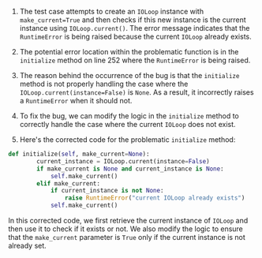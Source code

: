 1. The test case attempts to create an `IOLoop` instance with `make_current=True` and then checks if this new instance is the current instance using `IOLoop.current()`. The error message indicates that the `RuntimeError` is being raised because the current `IOLoop` already exists.

2. The potential error location within the problematic function is in the `initialize` method on line 252 where the `RuntimeError` is being raised.

3. The reason behind the occurrence of the bug is that the `initialize` method is not properly handling the case where the `IOLoop.current(instance=False)` is `None`. As a result, it incorrectly raises a `RuntimeError` when it should not.

4. To fix the bug, we can modify the logic in the `initialize` method to correctly handle the case where the current `IOLoop` does not exist.

5. Here's the corrected code for the problematic `initialize` method:

```python
def initialize(self, make_current=None):
        current_instance = IOLoop.current(instance=False)
        if make_current is None and current_instance is None:
            self.make_current()
        elif make_current:
            if current_instance is not None:
                raise RuntimeError("current IOLoop already exists")
            self.make_current()
```

In this corrected code, we first retrieve the current instance of `IOLoop` and then use it to check if it exists or not. We also modify the logic to ensure that the `make_current` parameter is `True` only if the current instance is not already set.